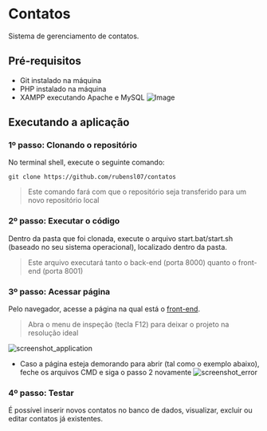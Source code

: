 
# Contatos

Sistema de gerenciamento de contatos. 

## Pré-requisitos
- Git instalado na máquina
- PHP instalado na máquina
- XAMPP executando Apache e MySQL
![Image](https://github.com/user-attachments/assets/2fbd8663-8ac9-45a2-9f37-fccaae24c997)

## Executando a aplicação
### 1º passo: Clonando o repositório
No terminal shell, execute o seguinte comando: 

`git clone https://github.com/rubensl07/contatos`

> Este comando fará com que o repositório seja transferido para um novo repositório local

### 2º passo: Executar o código
Dentro da pasta que foi clonada, execute o arquivo start.bat/start.sh (baseado no seu sistema operacional), localizado dentro da pasta.
> Este arquivo executará tanto o back-end (porta 8000) quanto o front-end (porta 8001)

### 3º passo: Acessar página

Pelo navegador, acesse a página na qual está o [front-end](http://localhost:8001/).
> Abra o menu de inspeção (tecla F12) para deixar o projeto na resolução ideal

![screenshot_application](https://github.com/user-attachments/assets/befa84c0-6235-4bbc-8eba-5cb29dcf37d1 "screenshot_application")


* Caso a página esteja demorando para abrir (tal como o exemplo abaixo), feche os arquivos CMD e siga o passo 2 novamente
![screenshot_error](https://github.com/user-attachments/assets/c22886e4-d9e2-4fb2-befd-11d3e0e2af8a "screenshot_error")

### 4º passo: Testar 
É possível inserir novos contatos no banco de dados, visualizar, excluir ou editar contatos já existentes.


